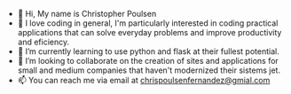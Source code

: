 - 👋 Hi, My name is Christopher Poulsen
- 👀 I love coding in general, I'm particularly interested in coding practical applications that can solve everyday problems and improve productivity
and eficiency.
- 🌱 I’m currently learning to use python and flask at their fullest potential.
- 💞️ I’m looking to collaborate on the creation of sites and applications for small and medium companies that haven't modernized their sistems jet.
- 📫 You can reach me via email at chrispoulsenfernandez@gmial.com

<!---
ChrisPoul/ChrisPoul is a ✨ special ✨ repository because its `README.md` (this file) appears on your GitHub profile.
You can click the Preview link to take a look at your changes.
--->
